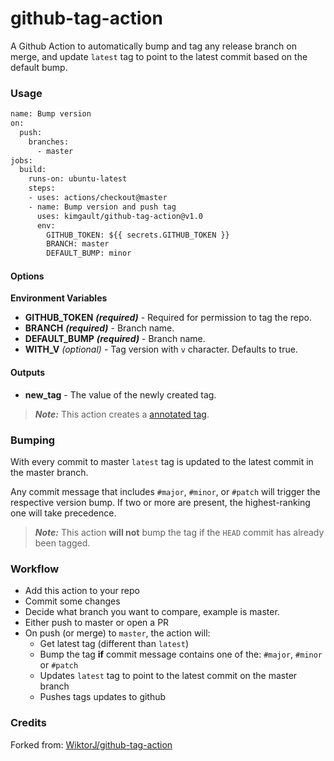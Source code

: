 # github-tag-action

A Github Action to automatically bump and tag any release branch on merge, and update `latest` tag to point to the latest commit based on the default bump.

### Usage

```Dockerfile
name: Bump version
on:
  push:
    branches:
      - master
jobs:
  build:
    runs-on: ubuntu-latest
    steps:
    - uses: actions/checkout@master
    - name: Bump version and push tag
      uses: kimgault/github-tag-action@v1.0
      env:
        GITHUB_TOKEN: ${{ secrets.GITHUB_TOKEN }}
        BRANCH: master
        DEFAULT_BUMP: minor
```

#### Options

**Environment Variables**

* **GITHUB_TOKEN** ***(required)*** - Required for permission to tag the repo.
* **BRANCH** ***(required)*** - Branch name.
* **DEFAULT_BUMP** ***(required)*** - Branch name.
* **WITH_V** *(optional)* - Tag version with `v` character. Defaults to true.

#### Outputs

* **new_tag** - The value of the newly created tag.

> ***Note:*** This action creates a [annotated tag](https://git-scm.com/book/en/v1/Git-Internals-Git-References#Tags).

### Bumping

With every commit to master `latest` tag is updated to the latest commit in the master branch. 

Any commit message that includes `#major`, `#minor`, or `#patch` will trigger the respective version bump. If two or more are present, the highest-ranking one will take precedence.

> ***Note:*** This action **will not** bump the tag if the `HEAD` commit has already been tagged.

### Workflow

* Add this action to your repo
* Commit some changes
* Decide what branch you want to compare, example is master.
* Either push to master or open a PR
* On push (or merge) to `master`, the action will:
  * Get latest tag (different than `latest`)
  * Bump the tag **if** commit message contains one of the: `#major`, `#minor` or `#patch` 
  * Updates `latest` tag to point to the latest commit on the master branch
  * Pushes tags updates to github

### Credits

Forked from:
[WiktorJ/github-tag-action](https://github.com/WiktorJ/github-tag-action)


